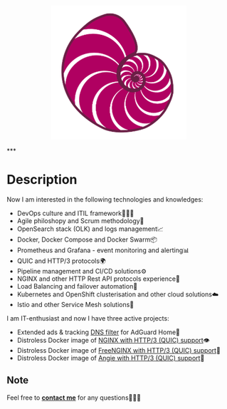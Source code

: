 <center><img align="center" alt="ammnt's logo" src="https://raw.githubusercontent.com/ammnt/ammnt/main/ammnt_logo.png" /></center>
<br>
***

# Description

Now I am interested in the following technologies and knowledges:
- DevOps culture and ITIL framework👨🏻‍💻
- Agile philoshopy and Scrum methodology💼
- OpenSearch stack (OLK) and logs management📈
- Docker, Docker Compose and Docker Swarm📦
- Prometheus and Grafana - event monitoring and alerting📊
- QUIC and HTTP/3 protocols🌍
- Pipeline management and CI/CD solutions⚙️
- NGINX and other HTTP Rest API protocols experience📡
- Load Balancing and failover automation🧱
- Kubernetes and OpenShift clusterisation and other cloud solutions☁️
- Istio and other Service Mesh solutions🤯

I am IT-enthusiast and now I have three active projects:
- Extended ads & tracking <a href="https://github.com/ammnt/DeadEnd">DNS filter</a> for AdGuard Home🚧
- Distroless Docker image of <a href="https://github.com/ammnt/nginx">NGINX with HTTP/3 (QUIC) support</a>👁️
- Distroless Docker image of <a href="https://github.com/ammnt/freenginx">FreeNGINX with HTTP/3 (QUIC) support</a>👀
- Distroless Docker image of <a href="https://github.com/ammnt/angie">Angie with HTTP/3 (QUIC) support</a>🪽


## Note

Feel free to <b><a href="mailto:admin@msftcnsi.com">contact me</a></b> for any questions🙋🏻‍♂️
